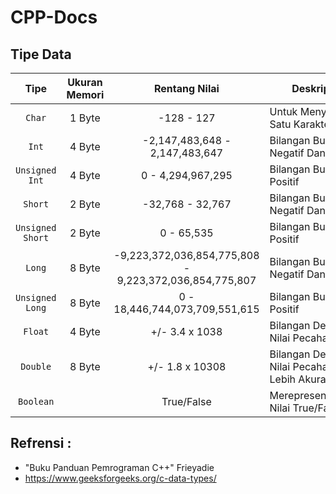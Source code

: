 # CPP-Docs

## Tipe Data
|       Tipe       | Ukuran Memori |                      Rentang Nilai                     | Deskripsi                                  |
|:----------------:|:-------------:|:------------------------------------------------------:|--------------------------------------------|
|      `Char`      |     1 Byte    |                       -128 - 127                       | Untuk Menyimpan Satu Karakter ('A')        |
|       `Int`      |     4 Byte    |             -2,147,483,648 - 2,147,483,647             | Bilangan Bulat Negatif Dan Positif         |
|  `Unsigned Int`  |     4 Byte    |                    0 - 4,294,967,295                   | Bilangan Bulat Positif                     |
|      `Short`     |     2 Byte    |                    -32,768 - 32,767                    | Bilangan Bulat Negatif Dan Positif         |
| `Unsigned Short` |     2 Byte    |                       0 - 65,535                       | Bilangan Bulat Positif                     |
|      `Long`      |     8 Byte    | -9,223,372,036,854,775,808 - 9,223,372,036,854,775,807 | Bilangan Bulat Negatif Dan Positif         |
|  `Unsigned Long` |     8 Byte    |             0 - 18,446,744,073,709,551,615             | Bilangan Bulat Positif                     |
|      `Float`     |     4 Byte    |                     +/- 3.4 x 1038                     | Bilangan Dengan Nilai Pecahan              |
|     `Double`     |     8 Byte    |                     +/- 1.8 x 10308                    | Bilangan Dengan Nilai Pecahan Lebih Akurat |
|     `Boolean`    |               |                       True/False                       | Merepresentasikan Nilai True/False         |

## Refrensi :
- "Buku Panduan Pemrograman C++" Frieyadie
- https://www.geeksforgeeks.org/c-data-types/
